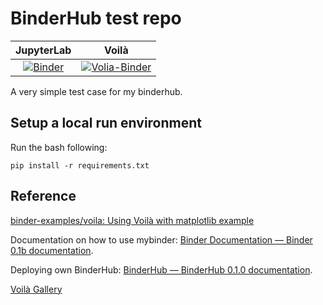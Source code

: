 # BinderHub test repo

| JupyterLab | Voilà |
| :-----------------------: | :---------------------: |
|[![Binder](https://mybinder.org/badge_logo.svg)](https://mybinder.org/v2/gh/ZS-Gao/pyomo_voila/HEAD) |[![Volia-Binder](https://mybinder.org/badge_logo.svg)](https://mybinder.org/v2/gh/ZS-Gao/pyomo_voila/HEAD?urlpath=voila%2Frender%2Fwl_csv_ui.ipynb) |

A very simple test case for my binderhub.


## Setup a local run environment

Run the bash following:

```
pip install -r requirements.txt
```


## Reference

[binder-examples/voila: Using Voilà with matplotlib example](https://github.com/binder-examples/voila)

Documentation on how to use mybinder: [Binder Documentation — Binder 0.1b documentation](https://mybinder.readthedocs.io/en/latest/).

Deploying own BinderHub: [BinderHub — BinderHub 0.1.0 documentation](https://binderhub.readthedocs.io/en/latest/).

[Voilà Gallery](https://voila-gallery.org/)